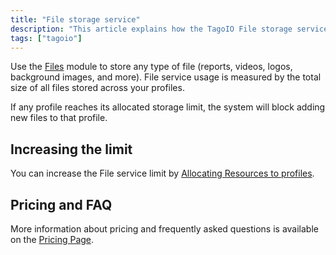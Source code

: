 ```yaml
---
title: "File storage service"
description: "This article explains how the TagoIO File storage service is measured and how storage limits affect profiles, plus where to increase limits and find pricing/FAQ information."
tags: ["tagoio"]
---
```

Use the [Files](/docs/tagoio/files) module to store any type of file (reports, videos, logos, background images, and more). File service usage is measured by the total size of all files stored across your profiles.

 If any profile reaches its allocated storage limit, the system will block adding new files to that profile.

## Increasing the limit
You can increase the File service limit by [Allocating Resources to profiles](/docs/tagoio/my-account/billing/allocating-services-to-profiles).

## Pricing and FAQ
More information about pricing and frequently asked questions is available on the [Pricing Page](https://tago.io/pricing).